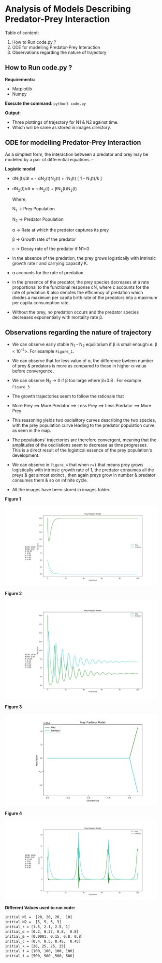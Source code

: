 # Analysis of Models Describing Predator-Prey Interaction 

Table of content:

1. How to Run code.py ?
2. ODE for modelling Predator-Prey Interaction 
3. Observations regarding the nature of trajectory

## How to Run code.py ?

**Requirements:**
* Matplotlib
* Numpy

**Execute the command**: `python3 code.py`

**Output:** 
* Three plottings of trajectory for N1 & N2 against time.
* Which will be same as stored in images directory.

## ODE for modelling Predator-Prey Interaction


As a simplest form, the interaction between a predator and prey may be modeled by a pair of differential equations :-

**Logistic model**

* dN<sub>1</sub>(t)/dt = - αN<sub>2</sub>(t)N<sub>2</sub>(t) + rN<sub>1</sub>(t) [ 1 - N<sub>1</sub>(t)/k ]

* dN<sub>2</sub>(t)/dt = -cN<sub>2</sub>(t) + βN<sub>2</sub>(t)N<sub>2</sub>(t)

    Where,

    N<sub>1</sub> →  Prey Population

    N<sub>2</sub> →  Predator Population

    α  →  Rate at which the predator captures its prey

    β  →  Growth rate of the predator

    c  →  Decay rate of the predator if  N1=0


* In the absence of the predation, the prey grows logistically with intrinsic growth rate r and carrying capacity K. 
* α accounts for the rate of predation.
* In the presence of the predator, the prey species decreases at a rate proportional to the functional response cN, where c accounts for the rate of predation & also denotes the efficiency of predation which divides a maximum per capita birth rate of the predators into a maximum per capita consumption rate. 
* Without the prey, no predation occurs and the predator species decreases exponentially with mortality rate β.


## Observations regarding the nature of trajectory

* We can observe early stable N<sub>1</sub> - N<sub>2</sub> equilibrium if β is small enoughi.e. β  < 10<sup>-4</sup>>. For example `Figure_1`.

* We can observe that for less value of α, the difference bwteen number of prey & predators is more as compared to those in higher α-value before convergence.

* We can observe N<sub>2</sub> → 0 if β too large where  β=0.8 . For example `Figure_3`

* The growth trajectories seem to follow the rationale that
* More Prey  ⟹ More Predator ⟹ Less Prey ⟹ Less Predator ⟹ More Prey

* This reasoning yields two oscialltory curves describing the two species, with the prey population curve leading to the predator population curve, as seen in the map.

* The populations' trajectories are therefore convergent, meaning that the amplitudes of the oscillations seem to decrease as time progresses. This is a direct result of the logistical essence of the prey population's development.

* We can observe in `Figure_4` that when `r=1` that means prey grows logistically with intrinsic growth rate of 1, the predator consumes all the preys & get almost extinct , then again preys grow in number & predator consumes them & so on infinite cycle.

* All the images have been stored in images folder.

**Figure 1**

![text](./images/Figure_1.png)

**Figure 2**

![text](./images/Figure_2.png)

**Figure 3**

![text](./images/Figure_3.png)

**Figure 4**

![text](./images/Figure_4.png)

**Different Values used to run code:**

```python3
initial_N1 =  [20, 20, 20,  10]
initial_N2 =  [5, 5, 5, 3]
initial_r = [1.5, 2.1, 2.5, 1]
initial_α = [0.2, 0.27, 0.8,  0.8]
initial_β = [0.0001, 0.15, 0.8, 0.8]
initial_c = [0.4, 0.5, 0.45,  0.45]
initial_k = [20, 25, 25, 25]
initial_t = [100, 100, 100, 100]
initial_i = [500, 500 ,500, 500]
```
